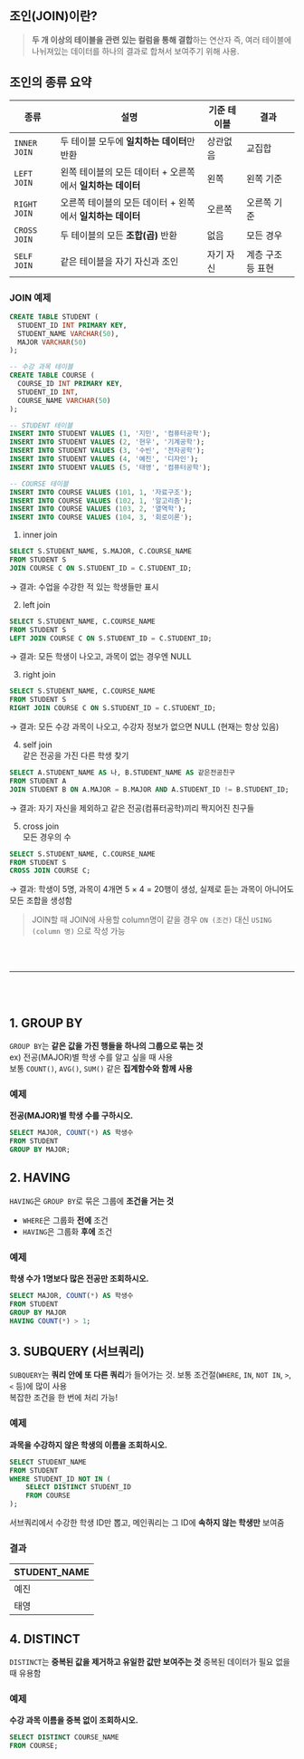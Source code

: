 
## 조인(JOIN)이란?

> **두 개 이상의 테이블을 관련 있는 컬럼을 통해 결합**하는 연산자
> 즉, 여러 테이블에 나뉘져있는 데이터를 하나의 결과로 합쳐서 보여주기 위해 사용.


## 조인의 종류 요약

| 종류           | 설명                                  | 기준 테이블 | 결과         |
| ------------ | ----------------------------------- | ------ | ---------- |
| `INNER JOIN` | 두 테이블 모두에 **일치하는 데이터**만 반환          | 상관없음   | 교집합        |
| `LEFT JOIN`  | 왼쪽 테이블의 모든 데이터 + 오른쪽에서 **일치하는 데이터** | 왼쪽     | 왼쪽 기준      |
| `RIGHT JOIN` | 오른쪽 테이블의 모든 데이터 + 왼쪽에서 **일치하는 데이터** | 오른쪽    | 오른쪽 기준     |
| `CROSS JOIN` | 두 테이블의 모든 **조합(곱)** 반환              | 없음     | 모든 경우      |
| `SELF JOIN`  | 같은 테이블을 자기 자신과 조인                   | 자기 자신  | 계층 구조 등 표현 |



### JOIN 예제

```SQL
CREATE TABLE STUDENT (
  STUDENT_ID INT PRIMARY KEY,
  STUDENT_NAME VARCHAR(50),
  MAJOR VARCHAR(50)
);

-- 수강 과목 테이블
CREATE TABLE COURSE (
  COURSE_ID INT PRIMARY KEY,
  STUDENT_ID INT,
  COURSE_NAME VARCHAR(50)
);

-- STUDENT 테이블
INSERT INTO STUDENT VALUES (1, '지민', '컴퓨터공학');
INSERT INTO STUDENT VALUES (2, '현우', '기계공학');
INSERT INTO STUDENT VALUES (3, '수빈', '전자공학');
INSERT INTO STUDENT VALUES (4, '예진', '디자인');
INSERT INTO STUDENT VALUES (5, '태영', '컴퓨터공학');

-- COURSE 테이블
INSERT INTO COURSE VALUES (101, 1, '자료구조');
INSERT INTO COURSE VALUES (102, 1, '알고리즘');
INSERT INTO COURSE VALUES (103, 2, '열역학');
INSERT INTO COURSE VALUES (104, 3, '회로이론');
```
1. inner join
```SQL
SELECT S.STUDENT_NAME, S.MAJOR, C.COURSE_NAME
FROM STUDENT S
JOIN COURSE C ON S.STUDENT_ID = C.STUDENT_ID;
```
→ 결과: 수업을 수강한 적 있는 학생들만 표시


2. left join
```SQL
SELECT S.STUDENT_NAME, C.COURSE_NAME
FROM STUDENT S
LEFT JOIN COURSE C ON S.STUDENT_ID = C.STUDENT_ID;
```
→ 결과: 모든 학생이 나오고, 과목이 없는 경우엔 NULL


3. right join
```SQL
SELECT S.STUDENT_NAME, C.COURSE_NAME
FROM STUDENT S
RIGHT JOIN COURSE C ON S.STUDENT_ID = C.STUDENT_ID;
```
→ 결과: 모든 수강 과목이 나오고, 수강자 정보가 없으면 NULL (현재는 항상 있음)


4. self join<br>
같은 전공을 가진 다른 학생 찾기
```SQL
SELECT A.STUDENT_NAME AS 나, B.STUDENT_NAME AS 같은전공친구
FROM STUDENT A
JOIN STUDENT B ON A.MAJOR = B.MAJOR AND A.STUDENT_ID != B.STUDENT_ID;
```
→ 결과: 자기 자신을 제외하고 같은 전공(컴퓨터공학)끼리 짝지어진 친구들


5. cross join<br>
모든 경우의 수
```SQL
SELECT S.STUDENT_NAME, C.COURSE_NAME
FROM STUDENT S
CROSS JOIN COURSE C;
```
→ 결과: 학생이 5명, 과목이 4개면 5 × 4 = 20행이 생성, 실제로 듣는 과목이 아니어도 모든 조합을 생성함

> JOIN할 때 JOIN에 사용할 column명이 같을 경우 `ON (조건)` 대신 `USING (column 명)` 으로 작성 가능

<br>
<br>

---

<br>
<br>    



## 1. GROUP BY

`GROUP BY`는 **같은 값을 가진 행들을 하나의 그룹으로 묶는 것** <br>
ex) 전공(MAJOR)별 학생 수를 알고 싶을 때 사용   <br>
보통 `COUNT()`, `AVG()`, `SUM()` 같은 **집계함수와 함께 사용**

### 예제

**전공(MAJOR)별 학생 수를 구하시오.**

```sql
SELECT MAJOR, COUNT(*) AS 학생수
FROM STUDENT
GROUP BY MAJOR;
```


## 2. HAVING

`HAVING`은 `GROUP BY`로 묶은 그룹에 **조건을 거는 것**

* `WHERE`은 그룹화 **전에** 조건
* `HAVING`은 그룹화 **후에** 조건

### 예제

**학생 수가 1명보다 많은 전공만 조회하시오.**

```sql
SELECT MAJOR, COUNT(*) AS 학생수
FROM STUDENT
GROUP BY MAJOR
HAVING COUNT(*) > 1;
```

## 3. SUBQUERY (서브쿼리)

`SUBQUERY`는 **쿼리 안에 또 다른 쿼리**가 들어가는 것.
보통 조건절(`WHERE`, `IN`, `NOT IN`, `>`, `<` 등)에 많이 사용   <br>
복잡한 조건을 한 번에 처리 가능!

### 예제

**과목을 수강하지 않은 학생의 이름을 조회하시오.**

```sql
SELECT STUDENT_NAME
FROM STUDENT
WHERE STUDENT_ID NOT IN (
	SELECT DISTINCT STUDENT_ID
	FROM COURSE
);
```

서브쿼리에서 수강한 학생 ID만 뽑고, 메인쿼리는 그 ID에 **속하지 않는 학생만** 보여줌

### 결과

| STUDENT\_NAME |
| ------------- |
| 예진            |
| 태영            |


## 4. DISTINCT


`DISTINCT`는 **중복된 값을 제거하고 유일한 값만 보여주는 것**
중복된 데이터가 필요 없을 때 유용함

### 예제

**수강 과목 이름을 중복 없이 조회하시오.**

```sql
SELECT DISTINCT COURSE_NAME
FROM COURSE;
```